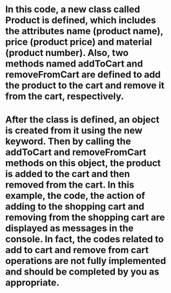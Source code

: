 # In this code, a new class called Product is defined, which includes the attributes name (product name), price (product price) and material (product number). Also, two methods named addToCart and removeFromCart are defined to add the product to the cart and remove it from the cart, respectively.

# After the class is defined, an object is created from it using the new keyword. Then by calling the addToCart and removeFromCart methods on this object, the product is added to the cart and then removed from the cart. In this example, the code, the action of adding to the shopping cart and removing from the shopping cart are displayed as messages in the console. In fact, the codes related to add to cart and remove from cart operations are not fully implemented and should be completed by you as appropriate.